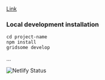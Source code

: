 [Link](https://annayakowenko.com)

### Local development installation
`cd project-name`<br/>
`npm install`<br/>
`gridsome develop`

...

![Netlify Status](https://api.netlify.com/api/v1/badges/de44d168-eb1d-47a5-8731-d77bb40af7c8/deploy-status)

